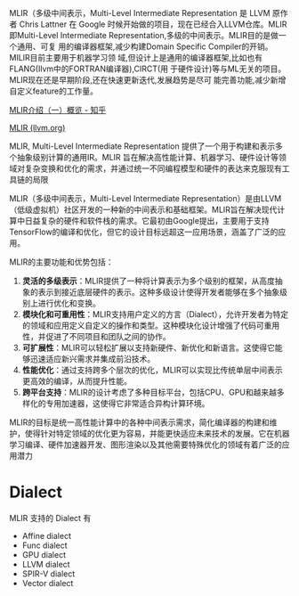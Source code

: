 MLIR（多级中间表示，Multi-Level Intermediate Representation 是 LLVM 原作者 Chris Lattner 在 Google 时候开始做的项目，现在已经合入LLVM仓库。MLIR
即Multi-Level Intermediate Representation,多级的中间表示。MLIR目的是做一个通用、可复
用的编译器框架,减少构建Domain Specific Compiler的开销。MILIR目前主要用于机器学习领
域,但设计上是通用的编译器框架,比如也有FLANG(Ilvm中的FORTRAN编译器),CIRCT(用
于硬件设计)等与ML无关的项目。MLIR现在还是早期阶段,还在快速更新迭代,发展趋势是尽可
能完善功能,减少新增自定义feature的工作量。



[MLIR介绍（一）概览 - 知乎](https://zhuanlan.zhihu.com/p/465464378)

[MLIR (llvm.org)](https://mlir.llvm.org/)

MLIR, Multi-Level Intermediate Representation 提供了一个用于构建和表示多个抽象级别计算的通用IR。MLIR 旨在解决高性能计算、机器学习、硬件设计等领域对复杂变换和优化的需求，并通过统一不同编程模型和硬件的表达来克服现有工具链的局限

MLIR（多级中间表示，Multi-Level Intermediate Representation）是由LLVM（低级虚拟机）社区开发的一种新的中间表示和基础框架。MLIR旨在解决现代计算中日益复杂的硬件和软件栈的需求。它最初由Google提出，主要用于支持TensorFlow的编译和优化，但它的设计目标远超这一应用场景，涵盖了广泛的应用。

MLIR的主要功能和优势包括：

1. **灵活的多级表示**：MLIR提供了一种将计算表示为多个级别的框架，从高度抽象的表示到接近底层硬件的表示。这种多级设计使得开发者能够在多个抽象级别上进行优化和变换。
2. **模块化和可重用性**：MLIR支持用户定义的方言（Dialect），允许开发者为特定的领域和应用定义自定义的操作和类型。这种模块化设计增强了代码可重用性，并促进了不同项目和团队之间的协作。
3. **可扩展性**：MLIR可以轻松扩展以支持新硬件、新优化和新语言。这使得它能够迅速适应新兴需求并集成前沿技术。
4. **性能优化**：通过支持跨多个层次的优化，MLIR可以实现比传统单层中间表示更高效的编译，从而提升性能。
5. **跨平台支持**：MLIR的设计考虑了多种目标平台，包括CPU、GPU和越来越多样化的专用加速器，这使得它非常适合异构计算环境。

MLIR的目标是统一高性能计算中的各种中间表示需求，简化编译器的构建和维护，使得针对特定领域的优化更为容易，并能更快适应未来技术的发展。它在机器学习编译、硬件加速器开发、图形渲染以及其他需要特殊优化的领域有着广泛的应用潜力

# Dialect

MLIR 支持的 Dialect 有

* Affine dialect
* Func dialect
* GPU dialect
* LLVM dialect
* SPIR-V dialect
* Vector dialect